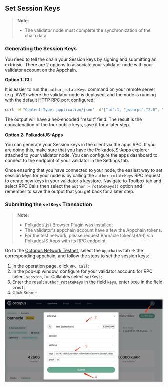 ## Set Session Keys

> **Note**:
>
> * The validator node must complete the synchronization of the chain data.

### Generating the Session Keys

You need to tell the chain your Session keys by signing and submitting an extrinsic. There are 2 options to associate your validator node with your validator account on the Appchain.

**Option 1: CLI**

It is easier to run the `author_rotateKeys` command on your remote server (e.g. AWS) where the validator node is deployed, and the node is running with the default HTTP RPC port configured:

```bash
curl -H "Content-Type: application/json" -d'{"id":1, "jsonrpc":"2.0", "method": "author_rotateKeys", "params":[]}' http://localhost:9933
```

The output will have a hex-encoded "result" field. The result is the concatenation of the four public keys, save it for a later step.

**Option 2: PolkadotJS-Apps**

You can generate your Session keys in the client via the apps RPC. If you are doing this, make sure that you have the PolkadotJS-Apps explorer attached to your validator node. You can configure the apps dashboard to connect to the endpoint of your validator in the Settings tab.

Once ensuring that you have connected to your node, the easiest way to set session keys for your node is by calling the `author_rotateKeys` RPC request to create new keys in your validator's keystore. Navigate to Toolbox tab and select RPC Calls then select the `author > rotateKeys()` option and remember to save the output that you get back for a later step.

### Submitting the `setKeys` Transaction

> **Note**: 
>
> * Polkadot{.js} Browser Plugin was installed;
> * The validator's appchain account have a few the Appchain tokens.
> * For the test network, please request Barnacle tokens(BAR) via PolkadotJS Apps with its RPC endpoint.

Go to the [Octopus Network Testnet](https://testnet.oct.network/), select the `Appchains` tab -> the corresponding appchain, and follow the steps to set the session keys:

1. In the operation page, click `RPC Call`;
2. In the pop-up window, configure for your validator account: for RPC select `session`, for Callables select `setKeys`;
3. Enter the result `author_rotateKeys` in the field `keys`, enter `0x00` in the field `proof`;
4. Click `Submit`.

![set session keys](../maintain/validator_set_session_keys.jpg)
